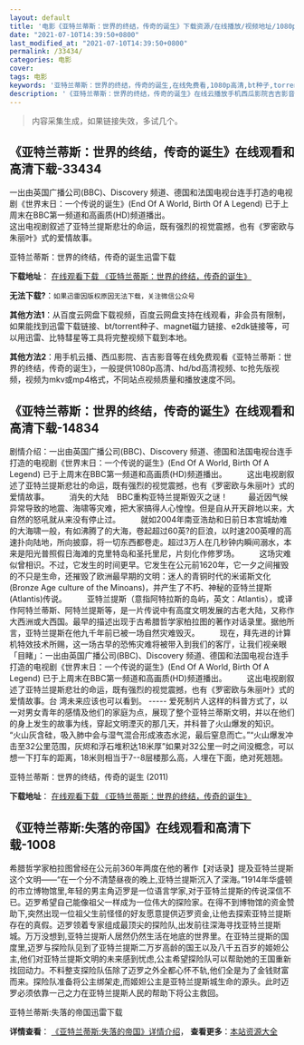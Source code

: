 ```yaml
---
layout: default
title: '电影《亚特兰蒂斯：世界的终结，传奇的诞生》下载资源/在线播放/视频地址/1080p/高清/蓝光'
date: "2021-07-10T14:39:50+0800"
last_modified_at: "2021-07-10T14:39:50+0800"
permalink: /33434/
categories: 电影
cover:
tags: 电影
keywords: '亚特兰蒂斯：世界的终结，传奇的诞生,在线免费看,1080p高清,bt种子,torrent,百度云盘,magnet,磁力链,迅雷下载资源'
description: '《亚特兰蒂斯：世界的终结，传奇的诞生》在线云播放手机西瓜影院吉吉影音免费看，1080p高清bd/hd未删减完整版和tc抢先枪版，mkv/mp4格式，附带bt/torrent种子、magnet/磁力链、百度云盘、网盘资源迅雷下载链接'
---
```


>内容采集生成，如果链接失效，多试几个。


## 《亚特兰蒂斯：世界的终结，传奇的诞生》在线观看和高清下载-33434

一出由英国广播公司(BBC)、Discovery 频道、德国和法国电视台连手打造的电视剧《世界末日：一个传说的诞生》(End Of A World, Birth Of A Legend) 已于上周末在BBC第一频道和高画质(HD)频道播出。<br />这出电视剧叙述了亚特兰提斯悲壮的命运，既有强烈的视觉震撼，也有《罗密欧与朱丽叶》式的爱情故事。


亚特兰蒂斯：世界的终结，传奇的诞生迅雷下载

**下载地址**： [在线观看下载 《亚特兰蒂斯：世界的终结，传奇的诞生》](https://www.993dy.com//vod-detail-id-15348.html) 


**无法下载?**：`如果迅雷因版权原因无法下载，关注微信公众号 `

**其他方法1**：从百度云网盘下载视频，百度云网盘支持在线观看，非会员有限制，如果能找到迅雷下载链接、bt/torrent种子、magnet磁力链接、e2dk链接等，可以用迅雷、比特彗星等工具将完整视频下载到本地。

**其他方法2**：用手机云播、西瓜影院、吉吉影音等在线免费观看《亚特兰蒂斯：世界的终结，传奇的诞生》，一般提供1080p高清、hd/bd高清视频、tc抢先版视频，视频为mkv或mp4格式，不同站点视频质量和播放速度不同。


## 《亚特兰蒂斯：世界的终结，传奇的诞生》在线观看和高清下载-14834

剧情介绍：一出由英国广播公司(BBC)、Discovery 频道、德国和法国电视台连手打造的电视剧《世界末日：一个传说的诞生》(End Of A World, Birth Of A Legend) 已于上周末在BBC第一频道和高画质(HD)频道播出。  　　这出电视剧叙述了亚特兰提斯悲壮的命运，既有强烈的视觉震撼，也有《罗密欧与朱丽叶》式的爱情故事。  　　消失的大陆　BBC重构亚特兰提斯毁灭之谜！  　　最近因气候异常导致的地震、海啸等灾难，把大家搞得人心惶惶。但是自从开天辟地以来，大自然的怒吼就从来没有停止过。  　　就如2004年南亚浩劫和日前日本宫城劫难的大海啸一般，有如沸腾了的大海，卷起超过60英?的巨浪，以时速200英哩的高速扑向陆地，所向披靡，将一切东西都卷走。超过3万人在几秒钟内瞬间溺水，本来是阳光普照假日海滩的克里特岛和圣托里尼，片刻化作修罗场。  　　这场灾难似曾相识。不过，它发生的时间更早。它发生在公元前1620年，它一夕之间摧毁的不只是生命，还摧毁了欧洲最早期的文明：迷人的青铜时代的米诺斯文化(Bronze Age culture of the Minoans)，并产生了不朽、神秘的亚特兰提斯(Atlantis)传说。  　　亚特兰提斯（意指阿特拉斯的岛屿，英文：Atlantis），或译作阿特兰蒂斯、阿特兰提斯等，是一片传说中有高度文明发展的古老大陆，又称作大西洲或大西国。最早的描述出现于古希腊哲学家柏拉图的著作对话录里。据他所言，亚特兰提斯在他九千年前已被一场自然灾难毁灭。  　　现在，拜先进的计算机特效技术所赐，这一场古早的恐怖灾难将被带入到我们的客厅，让我们视亲眼「目睹」：一出由英国广播公司(BBC)、Discovery 频道、德国和法国电视台连手打造的电视剧《世界末日：一个传说的诞生》(End Of A World, Birth Of A Legend) 已于上周末在BBC第一频道和高画质(HD)频道播出。  　　这出电视剧叙述了亚特兰提斯悲壮的命运，既有强烈的视觉震撼，也有《罗密欧与朱丽叶》式的爱情故事。台 湾未来应该也可以看到。 -----  爱死制片人这样的科普方式了，以一对男女青年的感情及他们的家庭为点，展现了整个亚特兰蒂斯文明，并以在他们的身上发生的故事为线，穿起文明湮灭的那几天，并科普了火山爆发的知识。     “火山灰含硅，吸入肺中会与湿气混合形成液态水泥，最后窒息而亡。”“火山爆发冲击至32公里范围，灰烬和浮石堆积达18米厚”如果对32公里一时之间没概念，可以想一下打车的距离，18米则相当于7--8层楼那么高，人埋在下面，绝对死翘翘。


亚特兰蒂斯：世界的终结，传奇的诞生 (2011)

**下载地址**： [在线观看下载 《亚特兰蒂斯：世界的终结，传奇的诞生》](https://www.btbtdy.me/btdy/dy4994.html) 


## 《亚特兰蒂斯:失落的帝国》在线观看和高清下载-1008

希腊哲学家柏拉图曾经在公元前360年两度在他的著作【对话录】提及亚特兰提斯这个文明——“在一个分不清楚昼夜的晚上,亚特兰提斯沉入了深海。”1914年华盛顿的市立博物馆里,年轻的男主角迈罗是一位语言学家,对于亚特兰提斯的传说深信不已。迈罗希望自己能像祖父一样成为一位伟大的探险家。在得不到博物馆的资金赞助下,突然出现一位祖父生前怪怪的好友愿意提供迈罗资金,让他去探索亚特兰提斯存在的真假。迈罗领着专家组成最顶尖的探险队,出发前往深海寻找亚特兰提斯城。万万没想到,亚特兰提斯人居然仍然生活在地底的世界里。在亚特兰提斯的国度里,迈罗与探险队见到了亚特兰提斯二万岁高龄的国王以及八千五百岁的姬妲公主,他们对亚特兰提斯文明的未来感到忧虑,公主希望探险队可以帮助她的王国重新找回动力。不料整支探险队伍除了迈罗之外全都心怀不轨,他们全是为了金钱财富而来。探险队准备将公主绑架走,而姬妲公主是亚特兰提斯城生命的源头。此时迈罗必须依靠一己之力在亚特兰提斯人民的帮助下将公主救回。


亚特兰蒂斯:失落的帝国迅雷下载

**详情查看**： [《亚特兰蒂斯:失落的帝国》详情介绍](/movie/1008/)， **查看更多**：[本站资源大全](/movie/t/all/)

